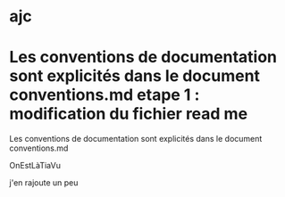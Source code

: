 # ajc
Les conventions de documentation sont explicités dans le document conventions.md
etape 1 : modification du fichier read me
=======

Les conventions de documentation sont explicités dans le document conventions.md


OnEstLàTiaVu



j'en rajoute un peu
